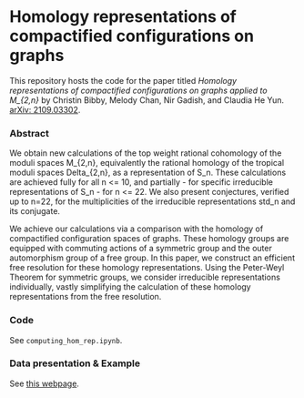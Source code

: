 # Homology representations of compactified configurations on graphs
This repository hosts the code for the paper titled *Homology representations of compactified configurations on graphs applied to M_{2,n}* by Christin Bibby, Melody Chan, Nir Gadish, and Claudia He Yun. [arXiv: 2109.03302](https://arxiv.org/abs/2109.03302).

### Abstract
We obtain new calculations of the top weight rational cohomology of the moduli spaces M_{2,n}, equivalently the rational homology of the tropical moduli spaces Delta_{2,n}, as a representation of S_n.  These calculations are achieved fully for all n <= 10, and partially - for specific irreducible representations of S_n - for n <= 22.   We also present conjectures, verified up to n=22, for the multiplicities of the irreducible representations std_n and its conjugate.

We achieve our calculations via a comparison with the homology of compactified configuration spaces of graphs. These homology groups are equipped with commuting actions of a symmetric group and the outer automorphism group of a free group. In this paper, we construct an efficient free resolution for these homology representations. Using the Peter-Weyl Theorem for symmetric groups, we consider irreducible representations individually, vastly simplifying the calculation of these homology representations from the free resolution.

### Code
See `computing_hom_rep.ipynb`.

### Data presentation & Example
See [this webpage](https://claudiaheyun.github.io/BCGY/).
